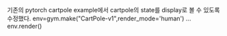 기존의 pytorch cartpole example에서 cartpole의 state를 display로 볼 수 있도록 수정했다.
env=gym.make("CartPole-v1",render_mode='human')
...
env.render()

